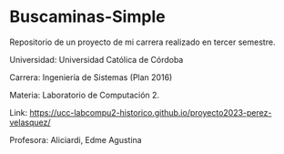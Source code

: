 # Buscaminas-Simple
Repositorio de un proyecto de mi carrera realizado en tercer semestre.

Universidad: Universidad Católica de Córdoba

Carrera: Ingeniería de Sistemas (Plan 2016)

Materia: Laboratorio de Computación 2.

Link: https://ucc-labcompu2-historico.github.io/proyecto2023-perez-velasquez/

Profesora: Aliciardi, Edme Agustina
